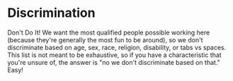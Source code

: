 # Discrimination

Don't Do It! We want the most qualified people possible working here (because they're generally the most fun to be around), so we don't discriminate based on age, sex, race, religion, disability, or tabs vs spaces. This list is not meant to be exhaustive, so if you have a characteristic that you're unsure of, the answer is "no we don't discriminate based on that." Easy!

